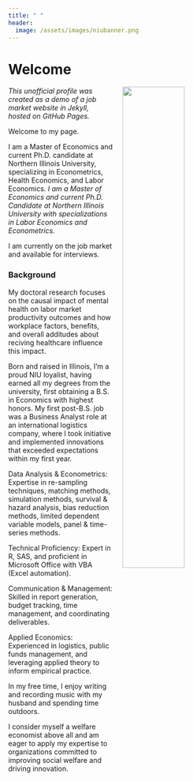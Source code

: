```yaml
---
title: " "
header:
  image: /assets/images/niubanner.png
---
```


# Welcome​

<img src="https://github.com/kvrona/K-Vrona-Profile/blob/master/assets/images/Screenshot 2024-10-06 at 6.25.53 PM.png?raw=true" width="50%" hspace="20" align="right">

*This unofficial profile was created as a demo of a job market website in Jekyll, hosted on GitHub Pages.*

Welcome to my page.

I am a Master of Economics and current Ph.D. candidate at Northern Illinois University, specializing in Econometrics, Health Economics, and Labor Economics. *I am a Master of Economics and current Ph.D. Candidate at Northern Illinois University with specializations in Labor Economics and Econometrics.*

I am currently on the job market and available for interviews. 




### Background
My doctoral research focuses on the causal impact of mental health on  labor market productivity outcomes and how workplace factors, benefits, and overall additudes about reciving healthcare influence this impact. 

Born and raised in Illinois, I’m a proud NIU loyalist, having earned all my degrees from the university, first obtaining a B.S. in Economics with highest honors. My first post-B.S. job was a Business Analyst role at an international logistics company, where I took initiative and implemented innovations that exceeded expectations within my first year.

Data Analysis & Econometrics: Expertise in re-sampling techniques, matching methods, simulation methods, survival & hazard analysis, bias reduction methods, limited dependent variable models, panel & time-series methods.

Technical Proficiency: Expert in R, SAS, and proficient in Microsoft Office with VBA (Excel automation).

Communication & Management: Skilled in report generation, budget tracking, time management, and coordinating deliverables.

Applied Economics: Experienced in logistics, public funds management, and leveraging applied theory to inform empirical practice.


In my free time, I enjoy writing and recording music with my husband and spending time outdoors. 

I consider myself a welfare economist above all and am eager to apply my expertise to organizations committed to improving social welfare and driving innovation.
